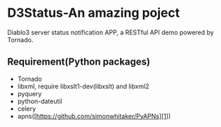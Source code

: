 # D3Status-An amazing poject

Diablo3 server status notification APP, a RESTful API demo powered by Tornado.

## Requirement(Python packages)

 - Tornado
 - libxml, require libxslt1-dev(libxslt) and libxml2
 - pyquery
 - python-dateutil
 - celery
 - apns([https://github.com/simonwhitaker/PyAPNs][1])


  [1]: https://github.com/simonwhitaker/PyAPNs
